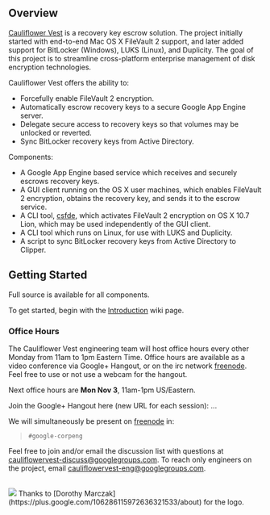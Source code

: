 ## Overview

[Cauliflower Vest](wiki/ThatName) is a recovery key escrow solution.  The project initially started with end-to-end Mac OS X FileVault 2 support, and later added support for BitLocker (Windows), LUKS (Linux), and Duplicity. The goal of this project is to streamline cross-platform enterprise management of disk encryption technologies.

Cauliflower Vest offers the ability to:
  * Forcefully enable FileVault 2 encryption.
  * Automatically escrow recovery keys to a secure Google App Engine server.
  * Delegate secure access to recovery keys so that volumes may be unlocked or reverted.
  * Sync BitLocker recovery keys from Active Directory.

Components:

  * A Google App Engine based service which receives and securely escrows recovery keys.
  * A GUI client running on the OS X user machines, which enables FileVault 2 encryption, obtains the recovery key, and sends it to the escrow service.
  * A CLI tool, [csfde](wiki/Csfde), which activates FileVault 2 encryption on OS X 10.7 Lion, which may be used independently of the GUI client.
  * A CLI tool which runs on Linux, for use with LUKS and Duplicity.
  * A script to sync BitLocker recovery keys from Active Directory to Clipper.

## Getting Started

Full source is available for all components.

To get started, begin with the [Introduction](wiki/Introduction) wiki page.

### Office Hours

The Cauliflower Vest engineering team will host office hours every other Monday from 11am to 1pm Eastern Time. Office hours are available as a video conference via Google+ Hangout, or on the irc network [freenode](http://freenode.net). Feel free to use or not use a webcam for the hangout.

Next office hours are **Mon Nov 3**, 11am-1pm US/Eastern.

Join the Google+ Hangout here (new URL for each session): ...

We will simultaneously be present on [freenode](http://freenode.net/) in:

> ` #google-corpeng `

Feel free to join and/or email the discussion list with questions at [cauliflowervest-discuss@googlegroups.com](mailto:cauliflowervest-discuss@googlegroups.com).
To reach only engineers on the project, email [cauliflowervest-eng@googlegroups.com](mailto:cauliflowervest-eng@googlegroups.com).

<br />

<img src='https://raw.githubusercontent.com/google/cauliflowervest/master/res/cauliflower_vest_logo.png?token=9258614__eyJzY29wZSI6IlJhd0Jsb2I6Z29vZ2xlL2NhdWxpZmxvd2VydmVzdC9tYXN0ZXIvcmVzL2NhdWxpZmxvd2VyX3Zlc3RfbG9nby5wbmciLCJleHBpcmVzIjoxNDE0MTYzOTgzfQ%3D%3D--c6b6f034a6a1476661993ac550fa35182825ba5c' />
Thanks to [Dorothy Marczak](https://plus.google.com/106286115972636321533/about) for the logo.
